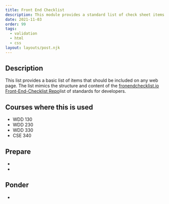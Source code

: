 ```yaml
---
title: Front End Checklist
description: This module provides a standard list of check sheet items to use as a basic page build guide.
date: 2021-11-03
order: 99
tags:
  - validation
  - html
  - css
layout: layouts/post.njk
---
```


## Description

This list provides a basic list of items that should be included on any web page. The list mimics the structure and content of the [fronendchecklist.io](https://fronendchecklist.io) [Front-End-Checklist Repo](https://github.com/thedaviddias/Front-End-Checklist)list of standards for developers.

## Courses where this is used

- WDD 130
- WDD 230
- WDD 330
- CSE 340

## Prepare

-
- [](prepare1/)

## Ponder

- [](ponder1/)

